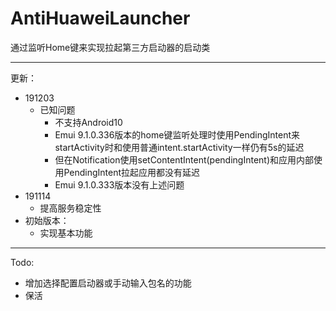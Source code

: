 # AntiHuaweiLauncher

通过监听Home键来实现拉起第三方启动器的启动类

---
更新：
* 191203
  * 已知问题
    * 不支持Android10
    * Emui 9.1.0.336版本的home键监听处理时使用PendingIntent来startActivity时和使用普通intent.startActivity一样仍有5s的延迟
    * 但在Notification使用setContentIntent(pendingIntent)和应用内部使用PendingIntent拉起应用都没有延迟
    * Emui 9.1.0.333版本没有上述问题
* 191114
  * 提高服务稳定性
* 初始版本：
  * 实现基本功能

---

Todo:
* 增加选择配置启动器或手动输入包名的功能
* 保活
